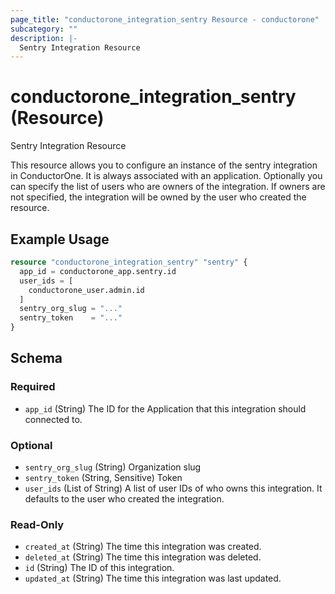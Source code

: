 ```yaml
---
page_title: "conductorone_integration_sentry Resource - conductorone"
subcategory: ""
description: |-
  Sentry Integration Resource
---
```


# conductorone_integration_sentry (Resource)

Sentry Integration Resource

This resource allows you to configure an instance of the sentry integration in ConductorOne.
It is always associated with an application. Optionally you can specify the list of users who are owners of the integration.
If owners are not specified, the integration will be owned by the user who created the resource.

## Example Usage

```terraform
resource "conductorone_integration_sentry" "sentry" {
  app_id = conductorone_app.sentry.id
  user_ids = [
    conductorone_user.admin.id
  ]
  sentry_org_slug = "..."
  sentry_token    = "..."
}
```

<!-- schema generated by tfplugindocs -->
## Schema

### Required

- `app_id` (String) The ID for the Application that this integration should connected to.

### Optional

- `sentry_org_slug` (String) Organization slug
- `sentry_token` (String, Sensitive) Token
- `user_ids` (List of String) A list of user IDs of who owns this integration. It defaults to the user who created the integration.

### Read-Only

- `created_at` (String) The time this integration was created.
- `deleted_at` (String) The time this integration was deleted.
- `id` (String) The ID of this integration.
- `updated_at` (String) The time this integration was last updated.
